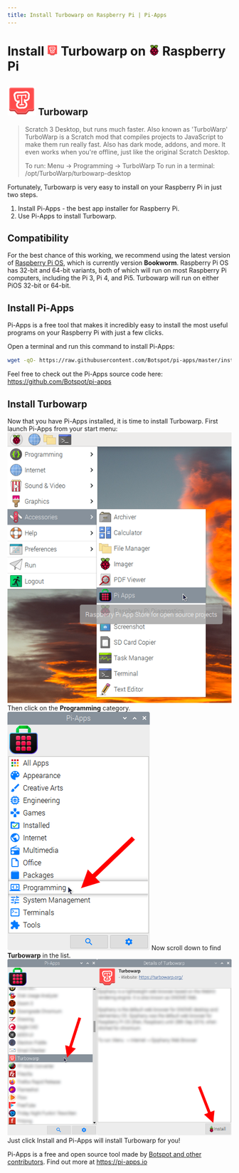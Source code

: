 ```yaml
---
title: Install Turbowarp on Raspberry Pi | Pi-Apps
---
```

<div class="simple-install-content content">

# Install <img src="/img/app-icons/Turbowarp/icon-64.png" height=24> Turbowarp on <img src=/img/other-icons/raspberrypi-icon.svg height=24> Raspberry Pi

## <img src="/img/app-icons/Turbowarp/icon-64.png"> Turbowarp
> Scratch 3 Desktop, but runs much faster. Also known as 'TurboWarp'
> TurboWarp is a Scratch mod that compiles projects to JavaScript to make them run really fast. Also has dark mode, addons, and more. It even works when you're offline, just like the original Scratch Desktop.
> 
> To run: Menu -> Programming -> TurboWarp
> To run in a terminal: /opt/TurboWarp/turbowarp-desktop

Fortunately, Turbowarp is very easy to install on your Raspberry Pi in just two steps.
1. Install Pi-Apps - the best app installer for Raspberry Pi.
2. Use Pi-Apps to install Turbowarp.
</div>
<div class="simple-install-content content">

## Compatibility
For the best chance of this working, we recommend using the latest version of [Raspberry Pi OS](https://www.raspberrypi.com/software/), which is currently version **Bookworm**.
Raspberry Pi OS has 32-bit and 64-bit variants, both of which will run on most Raspberry Pi computers, including the Pi 3, Pi 4, and Pi5.
Turbowarp will run on either PiOS 32-bit or 64-bit.
</div>
<div class="simple-install-content content">

## Install Pi-Apps

Pi-Apps is a free tool that makes it incredibly easy to install the most useful programs on your Raspberry Pi with just a few clicks.

Open a terminal and run this command to install Pi-Apps:
```bash
wget -qO- https://raw.githubusercontent.com/Botspot/pi-apps/master/install | bash
```
Feel free to check out the Pi-Apps source code here: https://github.com/Botspot/pi-apps
</div>
<div class="simple-install-content content">

## Install Turbowarp

Now that you have Pi-Apps installed, it is time to install Turbowarp.
First launch Pi-Apps from your start menu:
<img src="/img/start-menu.png">
Then click on the <b>Programming</b> category.
<img src="/img/category-selections/Programming.png">
Now scroll down to find <b>Turbowarp</b> in the list.
<img src="/img/app-icons/Turbowarp/app-selection.png">
Just click Install and Pi-Apps will install Turbowarp for you!
</div>
<div class="simple-install-content content">

Pi-Apps is a free and open source tool made by [Botspot and other contributors](/about/#contributors). Find out more at https://pi-apps.io
</div>
